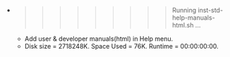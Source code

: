 * >>>>>>>>> Running inst-std-help-manuals-html.sh ...
  * Add user & developer manuals(html) in Help menu.
  * Disk size = 2718248K. Space Used = 76K. Runtime = 00:00:00:00.
